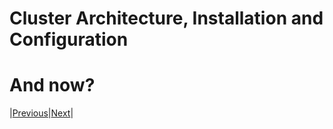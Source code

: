 # Cluster Architecture, Installation and Configuration


# And now?

|[Previous](../4_storage/README.md)|[Next](../6_troubleshooting/README.md)|